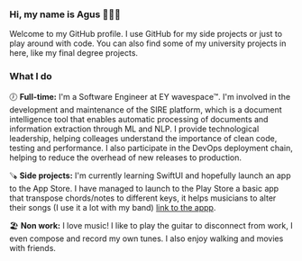 ### Hi, my name is Agus 👨🏽‍💻

Welcome to my GitHub profile. I use GitHub for my side projects or just to play around with code. You can also find some of my university projects in here, like my final degree projects.

### What I do
🕖 **Full-time:** I'm a Software Engineer at EY wavespace™. I'm involved in the development and maintenance of the SIRE platform, which is a document intelligence tool that enables automatic processing of documents and information extraction through ML and NLP. I provide technological leadership, helping colleages understand the importance of clean code, testing and performance. I also participate in the DevOps deployment chain, helping to reduce the overhead of new releases to production.

🪚 **Side projects:** I'm currently learning SwiftUI and hopefully launch an app to the App Store. I have managed to launch to the Play Store a basic app that transpose chords/notes to different keys, it helps musicians to alter their songs (I use it a lot with my band) [link to the appp](https://play.google.com/store/apps/details?id=es.esy.agvs.everynote). 

🏖 **Non work:** I love music! I like to play the guitar to disconnect from work, I even compose and record my own tunes. I also enjoy walking and movies with friends. 
